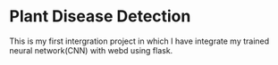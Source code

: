 # Plant Disease Detection
This is my first intergration project in which I have integrate my trained neural network(CNN) with webd using flask.
